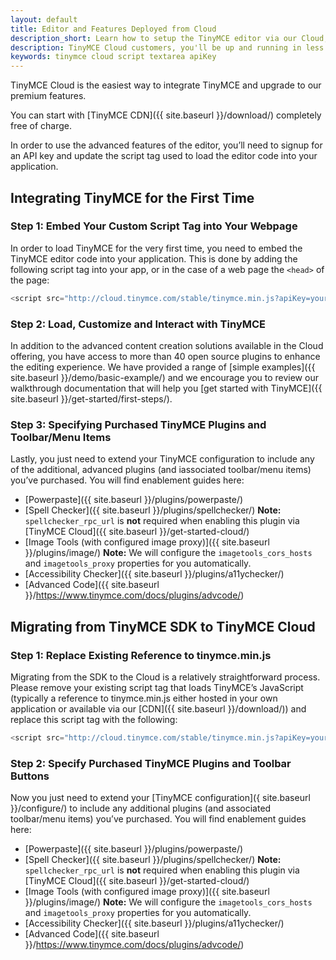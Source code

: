 ```yaml
---
layout: default
title: Editor and Features Deployed from Cloud
description_short: Learn how to setup the TinyMCE editor via our Cloud, or migrate from the SDK.
description: TinyMCE Cloud customers, you'll be up and running in less than 5 minutes.
keywords: tinymce cloud script textarea apiKey
---
```


TinyMCE Cloud is the easiest way to integrate TinyMCE and upgrade to our premium features.

You can start with [TinyMCE CDN]({{ site.baseurl }}/download/) completely free of charge.

In order to use the advanced features of the editor, you’ll need to signup for an API key  and update the script tag used to load the editor code into your application.

## Integrating TinyMCE for the First Time

### Step 1: Embed Your Custom Script Tag into Your Webpage

In order to load TinyMCE for the very first time, you need to embed the TinyMCE editor code into your application. This is done by adding the following script tag into your app, or in the case of a web page the `<head>` of the page:

```js
<script src="http://cloud.tinymce.com/stable/tinymce.min.js?apiKey=your_API_key"></script>
```

### Step 2: Load, Customize and Interact with TinyMCE

In addition to the advanced content creation solutions available in the Cloud offering, you have access to more than 40 open source plugins to enhance the editing experience. We have provided a range of [simple examples]({{ site.baseurl }}/demo/basic-example/) and we encourage you to review our walkthrough documentation that will help you [get started with TinyMCE]({{ site.baseurl }}/get-started/first-steps/).

### Step 3: Specifying Purchased TinyMCE Plugins and Toolbar/Menu Items

Lastly, you just need to extend your TinyMCE configuration to include any of the additional, advanced plugins (and iassociated toolbar/menu items) you’ve purchased. You will find enablement guides here:

* [Powerpaste]({{ site.baseurl }}/plugins/powerpaste/)
* [Spell Checker]({{ site.baseurl }}/plugins/spellchecker/)
**Note:** `spellchecker_rpc_url` is **not** required when enabling this plugin via [TinyMCE Cloud]({{ site.baseurl }}/get-started-cloud/)
* [Image Tools (with configured image proxy)]({{ site.baseurl }}/plugins/image/)
**Note:** We will configure the `imagetools_cors_hosts` and `imagetools_proxy` properties for you automatically.
* [Accessibility Checker]({{ site.baseurl }}/plugins/a11ychecker/)
* [Advanced Code]({{ site.baseurl }}/https://www.tinymce.com/docs/plugins/advcode/)

## Migrating from TinyMCE SDK to TinyMCE Cloud

### Step 1: Replace Existing Reference to tinymce.min.js

Migrating from the SDK to the Cloud is a relatively straightforward process. Please remove your existing script tag that loads TinyMCE’s JavaScript (typically a reference to tinymce.min.js either hosted in your own application or available via our [CDN]({{ site.baseurl }}/download/)) and replace this script tag with the following:

```js
<script src="http://cloud.tinymce.com/stable/tinymce.min.js?apiKey=your_API_key"></script>
```

### Step 2: Specify Purchased TinyMCE Plugins and Toolbar Buttons

Now you just need to extend your [TinyMCE configuration]({ site.baseurl }}/configure/) to include any additional plugins (and associated toolbar/menu items) you’ve purchased. You will find enablement guides here:

* [Powerpaste]({{ site.baseurl }}/plugins/powerpaste/)
* [Spell Checker]({{ site.baseurl }}/plugins/spellchecker/)
**Note:** `spellchecker_rpc_url` is **not** required when enabling this plugin via [TinyMCE Cloud]({{ site.baseurl }}/get-started-cloud/)
* [Image Tools (with configured image proxy)]({{ site.baseurl }}/plugins/image/)
**Note:** We will configure the `imagetools_cors_hosts` and `imagetools_proxy` properties for you automatically.
* [Accessibility Checker]({{ site.baseurl }}/plugins/a11ychecker/)
* [Advanced Code]({{ site.baseurl }}/https://www.tinymce.com/docs/plugins/advcode/)

